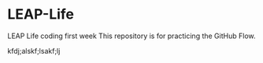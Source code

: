 # LEAP-Life
LEAP Life coding first week 
This repository is for practicing the GitHub Flow.

kfdj;alskf;lsakf;lj